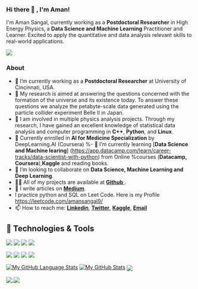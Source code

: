 ### Hi there 👋 , I'm Aman! 
I'm Aman Sangal, currently working as a **Postdoctoral Researcher** in High Energy Physics, a **Data Science and Machine Learning** Practitioner and Learner. Excited to apply the quantitative and data analysis relevant skills to real-world applications.

![](https://komarev.com/ghpvc/?username=Aman0phy)

### About 
- 🔭 I’m currently working as a **Postdoctoral Researcher** at University of Cincinnati, USA. 
- 🔭 My research is aimed at answering the questions concerned with the formation of the universe and its existence today. To answer these questions we analyze the petabyte-scale data generated using the particle collider experiment Belle II in Japan.
- 🔭 I am involved in multiple physics analysis projects. Through my research, I have gained an excellent knowledge of statistical data analysis and computer programming in **C++**, **Python**, and **Linux**.
- 🌱 Currently enrolled in **AI for Medicine Specialization** by DeepLearning.AI (Coursera)
%- 🌱 I’m currently learning [**Data Science and Machine learing**] (https://app.datacamp.com/learn/career-tracks/data-scientist-with-python) from Online %courses (**Datacamp, Coursera**),**Kaggle** and reading books.
- 👯 I’m looking to collaborate on **Data Science, Machine Learning and Deep Learning**.
- 👨‍💻 All of my projects are available at [**Github** ](https://github.com/Aman0phy?tab=repositories).
- 📝 I write articles on [**Medium**](https://medium.com/@amansangal9). 
- I practice python and SQL on Leet Code. Here is my Profile https://leetcode.com/amansangal9/
- 📫 How to reach me: [**Linkedin**](https://www.linkedin.com/in/aman-sangal-1a549083?lipi=urn%3Ali%3Apage%3Ad_flagship3_profile_view_base_contact_details%3BsqFW1RKiT9GlHhScxN%2FrYA%3D%3D), [**Twitter**](https://twitter.com/sangal_aman), [**Kaggle**](https://www.kaggle.com/amansangal), [**Email**](amansangal9@gmail.com)



## 🔧 Technologies & Tools
![](https://img.shields.io/badge/OS-Linux-informational?style=flat&logo=linux&logoColor=white&color=2bbc8a)
![](https://img.shields.io/badge/Code-Python-informational?style=flat&logo=python&logoColor=white&color=2bbc8a)
![](https://img.shields.io/badge/Code-C%2B%2B-informational?style=flat&logo=python&logoColor=white&color=2bbc8a)
![](https://img.shields.io/badge/Tools-MySQL-informational?style=flat&logo=postgresql&logoColor=white&color=2bbc8a)
<p>
  <img src="https://img.shields.io/badge/Python-3776AB?style=for-the-badge&logo=python&logoColor=white" />
  <img src="https://img.shields.io/badge/C-00599C?style=for-the-badge&logo=c&logoColor=white" />
  <img src="https://img.shields.io/badge/C%2B%2B-00599C?style=for-the-badge&logo=c%2B%2B&logoColor=white" />
  <img src="https://img.shields.io/badge/MySQL-00000F?style=for-the-badge&logo=mysql&logoColor=white" />



[![My GitHub Language Stats](https://github-readme-stats.vercel.app/api/top-langs/?username=Aman0phy&langs_count=5&theme=radical)]()
[![My GitHub Stats](https://github-readme-stats.vercel.app/api?username=Aman0phy&langs_count=5&theme=radical)](https://github.com/Aman0phy/github-readme-stats)
<a href="https://github.com/Aman0phy/Pima_Diabetes">
  <img align="center" src="https://github-readme-stats.vercel.app/api/pin/?username=Aman0phy&repo=Pima_Diabetes&title_color=ffffff&text_color=c9cacc&icon_color=2bbc8a&bg_color=1d1f21" />
</a> 
  
<a href="https://github.com/Aman0phy/skin_cancer_prediction_CNN">
  <img align="center" src="https://github-readme-stats.vercel.app/api/pin/?username=Aman0phy&repo=skin_cancer_prediction_CNN&title_color=ffffff&text_color=c9cacc&icon_color=2bbc8a&bg_color=1d1f21" />
</a>   
  
<a href="https://github.com/Aman0phy/crredit_card_approval">
  <img align="center" src="https://github-readme-stats.vercel.app/api/pin/?username=Aman0phy&repo=credit_card_approval&title_color=ffffff&text_color=c9cacc&icon_color=2bbc8a&bg_color=1d1f21" />
</a>   
  
  
